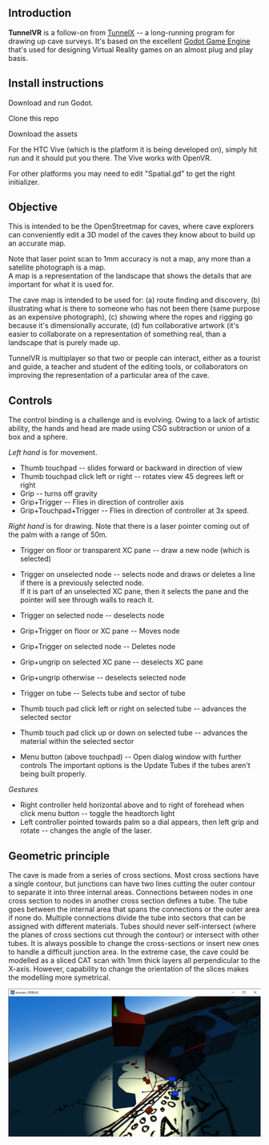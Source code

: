 ## Introduction 

**TunnelVR** is a follow-on from [TunnelX](https://github.com/CaveSurveying/tunnelx) -- a long-running 
program for drawing up cave surveys.  It's based on the excellent 
[Godot Game Engine](https://godotengine.org/) that's used for designing 
Virtual Reality games on an almost plug and play basis.


## Install instructions

Download and run Godot.

Clone this repo

Download the assets

For the HTC Vive (which is the platform it is being developed on), 
simply hit run and it should put you there.  The Vive works with OpenVR.

For other platforms you may need to edit "Spatial.gd" to get the right initializer.  


## Objective

This is intended to be the OpenStreetmap for caves, where cave explorers can conveniently 
edit a 3D model of the caves they know about to build up an accurate map.

Note that laser point scan to 1mm accuracy is not a map, any more than a satellite photograph is a map.  
A map is a representation of the landscape that shows the details that are important for what it is used for.

The cave map is intended to be used for:
 (a) route finding and discovery,
 (b) illustrating what is there to someone who has not been there (same purpose as an expensive photograph),
 (c) showing where the ropes and rigging go because it's dimensionally accurate,
 (d) fun collaborative artwork (it's easier to collaborate on a representation of something real, than 
a landscape that is purely made up.

TunnelVR is multiplayer so that two or people can interact, either as a tourist and guide, 
a teacher and student of the editing tools, or collaborators on improving the representation of 
a particular area of the cave.


## Controls

The control binding is a challenge and is evolving.  Owing to a lack of artistic ability, 
the hands and head are made using CSG subtraction or union of a box and a sphere.

*Left hand* is for movement.
* Thumb touchpad -- slides forward or backward in direction of view
* Thumb touchpad click left or right -- rotates view 45 degrees left or right
* Grip -- turns off gravity
* Grip+Trigger -- Flies in direction of controller axis
* Grip+Touchpad+Trigger -- Flies in direction of controller at 3x speed.

*Right hand* is for drawing.
Note that there is a laser pointer coming out of the palm with a range of 50m.
* Trigger on floor or transparent XC pane -- draw a new node (which is selected)
* Trigger on unselected node -- selects node and draws or deletes a line if there is a previously selected node.  
If it is part of an unselected XC pane, then it selects the pane and the pointer will see through walls to reach it.
* Trigger on selected node -- deselects node
* Grip+Trigger on floor or XC pane -- Moves node
* Grip+Trigger on selected node -- Deletes node
* Grip+ungrip on selected XC pane -- deselects XC pane
* Grip+ungrip otherwise -- deselects selected node
* Trigger on tube -- Selects tube and sector of tube
* Thumb touch pad click left or right on selected tube -- advances the selected sector
* Thumb touch pad click up or down on selected tube -- advances the material within the selected sector

* Menu button (above touchpad) -- Open dialog window with further controls
The important options is the Update Tubes if the tubes aren't being built properly.  

*Gestures*
* Right controller held horizontal above and to right of forehead when click menu button -- toggle the headtorch light
* Left controller pointed towards palm so a dial appears, then left grip and rotate -- changes the angle of the laser.

## Geometric principle

The cave is made from a series of cross sections.  Most cross sections have a single contour, 
but junctions can have two lines cutting the outer contour to separate it into three internal areas.
Connections between nodes in one cross section to nodes in another cross section defines a tube.
The tube goes between the internal area that spans the connections or the outer area if none do.
Multiple connections divide the tube into sectors that can be assigned with different materials.
Tubes should never self-intersect (where the planes of cross sections cut through the contour) or 
intersect with other tubes.  It is always possible to change the cross-sections or insert new ones 
to handle a difficult junction area.  In the extreme case, the cave could be modelled as a sliced 
CAT scan with 1mm thick layers all perpendicular to the X-axis.  However, capability to 
change the orientation of the slices makes the modelling more symetrical.


![Screenshot](screenshot.png)

